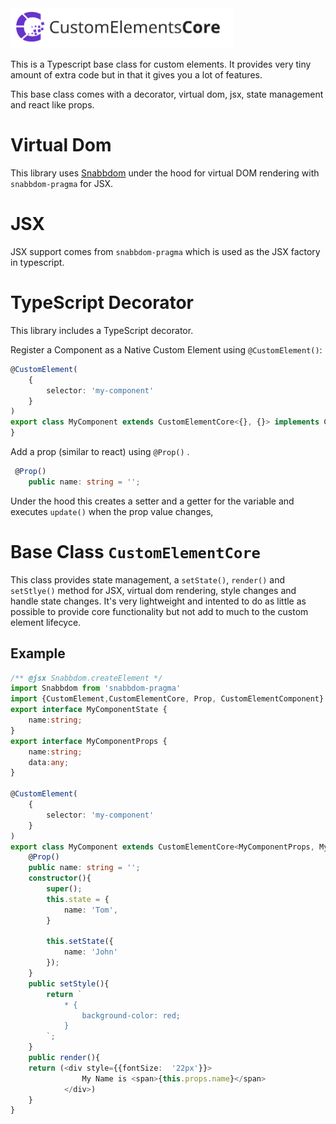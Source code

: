<img alt="CustomElementsCore" src="design/logo.png" width="356px">  

This is a Typescript base class for custom elements. It provides very tiny amount of extra code but in that it gives you a lot of features. 

This base class comes with a decorator, virtual dom, jsx, state management and react like props.

# Virtual Dom
This library uses [Snabbdom](https://github.com/snabbdom/snabbdom) under the hood for virtual DOM rendering with `snabbdom-pragma` for JSX.

# JSX
JSX support comes from `snabbdom-pragma` which is used as the JSX factory in typescript.  

# TypeScript Decorator  

This library includes a TypeScript decorator.

Register a Component as a Native Custom Element using `@CustomElement()`: 

```ts
@CustomElement(
    {
        selector: 'my-component'
    }
)
export class MyComponent extends CustomElementCore<{}, {}> implements CustomElementComponent {
}
```

Add a prop (similar to react) using  `@Prop()` .

```ts
 @Prop()
    public name: string = '';
```
Under the hood this creates a setter and a getter for the variable and executes `update()` when the prop value changes,

# Base Class `CustomElementCore`

This class provides state management, a `setState()`, `render()` and `setStlye()` method for JSX, virtual dom rendering, style changes and handle state changes. It's very lightweight and intented to do as little as possible to provide core functionality but not add to much to the custom element lifecyce.

## Example 

```ts
/** @jsx Snabbdom.createElement */
import Snabbdom from 'snabbdom-pragma'
import {CustomElement,CustomElementCore, Prop, CustomElementComponent} from '../../src/index';
export interface MyComponentState {
    name:string;
}
export interface MyComponentProps {
    name:string;
    data:any;
}

@CustomElement(
    {
        selector: 'my-component'
    }
)
export class MyComponent extends CustomElementCore<MyComponentProps, MyComponentState> implements CustomElementComponent {
    @Prop()
    public name: string = '';
    constructor(){
        super();
        this.state = {
            name: 'Tom',
        }
       
        this.setState({
            name: 'John'
        });
    }
    public setStyle(){
        return `
            * {
                background-color: red;
            }
        `;
    }
    public render(){
    return (<div style={{fontSize:  '22px'}}>
                My Name is <span>{this.props.name}</span>
            </div>)
    }
}

```

